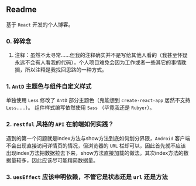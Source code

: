 ## Readme
基于 `React` 开发的个人博客。

### 0. 碎碎念
1. 注释：虽然不太寻常……但我的注释确实并不是写给其他人看的（我甚至怀疑永远不会有人看我的代码），个人项目难免会因为工作或者一些其它的事情耽搁，所以注释是我找回思路的一种方式。

### 1. `AntD` 主题色与组件自定义样式
单独使用 `Less` 修改了 `AntD` 部分主题色（鬼能想到 `create-react-app` 居然不支持 `Less`……）。
组件样式编写依然使用 `Sass` （毕竟我还是 `Rubyer`）。

### 2. `restful` 风格的 `API` 在前端如何实践？
遇到的第一个问题就是index方法与show方法到底如何划分界限，`Android` 客户端不会出现直接访问详情页的情况，但浏览器的 `URL` 栏却可以，因此首先就不应该出现index方法把数据拉去下来，show方法直接加载的做法。其次index方法的数据量较多，因此应该尽可能精简数据量。

### 3. `uesEffect` 应该申明依赖，不管它是状态还是 `url` 还是方法